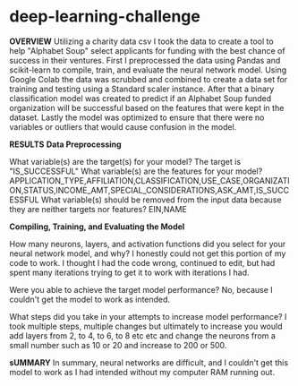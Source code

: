# deep-learning-challenge
**OVERVIEW**
Utilizing a charity data csv I took the data to create a tool to help "Alphabet Soup" select applicants for funding with the best chance of success in their ventures. 
First I preprocessed the data using Pandas and scikit-learn to compile, train, and evaluate the neural network model. Using Google Colab the data was scrubbed and combined to create a data set for training and testing using a Standard scaler instance. 
After that a binary classification model was created to predict if an Alphabet Soup funded organization will be successful based on the features that were kept in the dataset. 
Lastly the model was optimized to ensure that there were no variables or outliers that would cause confusion in the model. 

**RESULTS**
**Data Preprocessing**

What variable(s) are the target(s) for your model? The target is "IS_SUCCESSFUL"
What variable(s) are the features for your model? APPLICATION_TYPE,AFFILIATION,CLASSIFICATION,USE_CASE,ORGANIZATION,STATUS,INCOME_AMT,SPECIAL_CONSIDERATIONS,ASK_AMT,IS_SUCCESSFUL
What variable(s) should be removed from the input data because they are neither targets nor features?  EIN,NAME

**Compiling, Training, and Evaluating the Model**

How many neurons, layers, and activation functions did you select for your neural network model, and why? I honestly could not get this portion of my code to work. I thought I had the code wrong, continued to edit, but had spent many iterations trying to get it to work with iterations I had. 

Were you able to achieve the target model performance? No, because I couldn't get the model to work as intended. 

What steps did you take in your attempts to increase model performance? I took multiple steps, multiple changes but ultimately to increase you would add layers from 2, to 4, to 6, to 8 etc etc and change the neurons from a small number such as 10 or 20 and increase to 200 or 500. 

**sUMMARY**
In summary, neural networks are difficult, and I couldn't get this model to work as I had intended without my computer RAM running out. 
